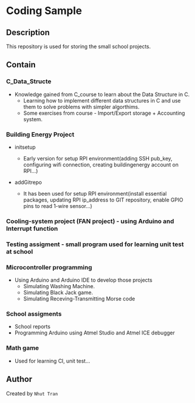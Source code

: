 # Coding Sample


Description
-----------
This repository is used for storing the small school projects.

Contain
-------
### C_Data_Structe
* Knowledge gained from C_course to learn about the Data Structure in C. 
	- Learning how to implement different data structures in C and use them to solve problems with simpler algorthims.
	- Some exercises from course - Import/Export storage + Accounting system. 

### Building Energy Project
* initsetup
 	- Early version for setup RPI environment(adding SSH pub_key, configuring wifi connection, creating buildingenergy account on RPI...) 

* addGitrepo
 	- It has been used for setup RPI environment(install essential packages, updating RPI ip_address to GIT repository, enable GPIO pins to read 1-wire sensor...)

### Cooling-system project (FAN project) - using Arduino and Interrupt function

### Testing assigment - small program used for learning unit test at school

### Microcontroller programming
* Using Arduino and Arduino IDE to develop those projects
	- Simulating Washing Machine. 
	- Simulating Black Jack game.
	- Simulating Receving-Transmitting Morse code

### School assigments
* School reports
* Programming Arduino using Atmel Studio and Atmel ICE debugger

### Math game
* Used for learning CI, unit test...

	


Author
------
Created by `Nhut Tran`